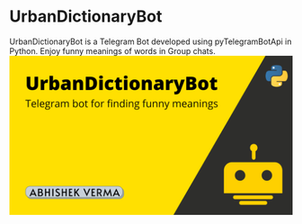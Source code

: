 # UrbanDictionaryBot
UrbanDictionaryBot is a Telegram Bot developed using pyTelegramBotApi in Python. Enjoy funny meanings of words in Group chats.
![UrbanDictionaryBot](https://raw.githubusercontent.com/w3Abhishek/LocalHost/master/20210410_145811_0000.png)
